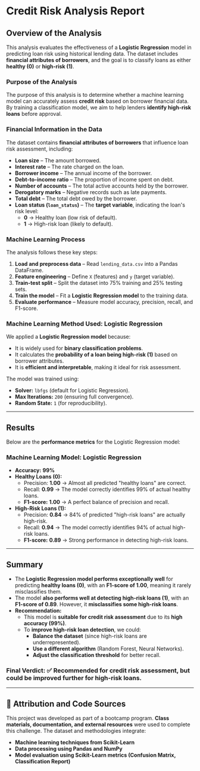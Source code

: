 # Credit Risk Analysis Report

## Overview of the Analysis
This analysis evaluates the effectiveness of a **Logistic Regression** model in predicting loan risk using historical lending data. The dataset includes **financial attributes of borrowers**, and the goal is to classify loans as either **healthy (0)** or **high-risk (1)**.

### **Purpose of the Analysis**
The purpose of this analysis is to determine whether a machine learning model can accurately assess **credit risk** based on borrower financial data. By training a classification model, we aim to help lenders **identify high-risk loans** before approval.

### **Financial Information in the Data**
The dataset contains **financial attributes of borrowers** that influence loan risk assessment, including:

- **Loan size** – The amount borrowed.
- **Interest rate** – The rate charged on the loan.
- **Borrower income** – The annual income of the borrower.
- **Debt-to-income ratio** – The proportion of income spent on debt.
- **Number of accounts** – The total active accounts held by the borrower.
- **Derogatory marks** – Negative records such as late payments.
- **Total debt** – The total debt owed by the borrower.
- **Loan status (`loan_status`)** – The **target variable**, indicating the loan's risk level:
  - **0** → Healthy loan (low risk of default).
  - **1** → High-risk loan (likely to default).

### **Machine Learning Process**
The analysis follows these key steps:
1. **Load and preprocess data** – Read `lending_data.csv` into a Pandas DataFrame.
2. **Feature engineering** – Define `X` (features) and `y` (target variable).
3. **Train-test split** – Split the dataset into 75% training and 25% testing sets.
4. **Train the model** – Fit a **Logistic Regression model** to the training data.
5. **Evaluate performance** – Measure model accuracy, precision, recall, and F1-score.

### **Machine Learning Method Used: Logistic Regression**
We applied a **Logistic Regression model** because:
- It is widely used for **binary classification problems**.
- It calculates the **probability of a loan being high-risk (1)** based on borrower attributes.
- It is **efficient and interpretable**, making it ideal for risk assessment.

The model was trained using:
- **Solver:** `lbfgs` (default for Logistic Regression).
- **Max Iterations:** `200` (ensuring full convergence).
- **Random State:** `1` (for reproducibility).

---

## Results
Below are the **performance metrics** for the Logistic Regression model:

### **Machine Learning Model: Logistic Regression**
- **Accuracy:** **99%**
- **Healthy Loans (0):**
  - Precision: **1.00** → Almost all predicted "healthy loans" are correct.
  - Recall: **0.99** → The model correctly identifies 99% of actual healthy loans.
  - **F1-score:** **1.00** → A perfect balance of precision and recall.
- **High-Risk Loans (1):**
  - Precision: **0.84** → 84% of predicted "high-risk loans" are actually high-risk.
  - Recall: **0.94** → The model correctly identifies 94% of actual high-risk loans.
  - **F1-score:** **0.89** → Strong performance in detecting high-risk loans.

---

## Summary
- The **Logistic Regression model performs exceptionally well** for predicting **healthy loans (0)**, with an **F1-score of 1.00**, meaning it rarely misclassifies them.
- The model **also performs well at detecting high-risk loans (1)**, with an **F1-score of 0.89**. However, it **misclassifies some high-risk loans**.
- **Recommendation:**
  - This model is **suitable for credit risk assessment** due to its **high accuracy (99%)**.
  - To **improve high-risk loan detection**, we could:
    - **Balance the dataset** (since high-risk loans are underrepresented).
    - **Use a different algorithm** (Random Forest, Neural Networks).
    - **Adjust the classification threshold** for better recall.

### **Final Verdict:** ✅ **Recommended for credit risk assessment, but could be improved further for high-risk loans.**

---

## 📌 Attribution and Code Sources
This project was developed as part of a bootcamp program. **Class materials, documentation, and external resources** were used to complete this challenge. The dataset and methodologies integrate:

- **Machine learning techniques from Scikit-Learn**
- **Data processing using Pandas and NumPy**
- **Model evaluation using Scikit-Learn metrics (Confusion Matrix, Classification Report)**
